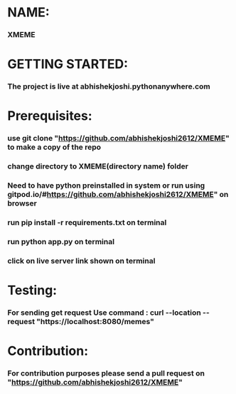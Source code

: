 # NAME:
### XMEME
# GETTING STARTED:

### The project is live at abhishekjoshi.pythonanywhere.com


# Prerequisites:
### use git clone "https://github.com/abhishekjoshi2612/XMEME" to make a copy of the repo

### change directory to XMEME(directory name) folder

### Need to have python preinstalled in system or run using gitpod.io/#https://github.com/abhishekjoshi2612/XMEME" on browser

### run pip install -r requirements.txt on terminal

### run python app.py on terminal

### click on live server link shown on terminal
 
 
 
 
# Testing:
### For sending get request Use command : curl --location --request "https://localhost:8080/memes"
 
 
 
# Contribution:
### For contribution purposes please send a pull request on "https://github.com/abhishekjoshi2612/XMEME"


